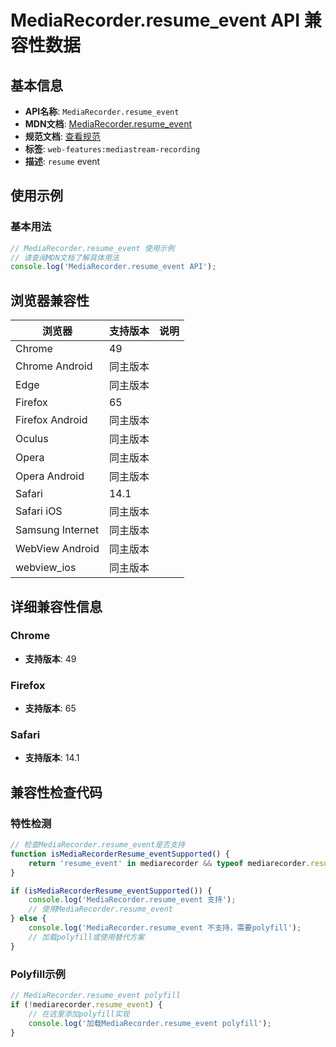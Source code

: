 # MediaRecorder.resume_event API 兼容性数据

## 基本信息

- **API名称**: `MediaRecorder.resume_event`
- **MDN文档**: [MediaRecorder.resume_event](https://developer.mozilla.org/docs/Web/API/MediaRecorder/resume_event)
- **规范文档**: [查看规范](https://w3c.github.io/mediacapture-record/#dom-mediarecorder-onresume)
- **标签**: `web-features:mediastream-recording`
- **描述**: `resume` event

## 使用示例

### 基本用法

```javascript
// MediaRecorder.resume_event 使用示例
// 请查阅MDN文档了解具体用法
console.log('MediaRecorder.resume_event API');
```

## 浏览器兼容性

| 浏览器 | 支持版本 | 说明 |
|--------|----------|------|
| Chrome | 49 |  |
| Chrome Android | 同主版本 |  |
| Edge | 同主版本 |  |
| Firefox | 65 |  |
| Firefox Android | 同主版本 |  |
| Oculus | 同主版本 |  |
| Opera | 同主版本 |  |
| Opera Android | 同主版本 |  |
| Safari | 14.1 |  |
| Safari iOS | 同主版本 |  |
| Samsung Internet | 同主版本 |  |
| WebView Android | 同主版本 |  |
| webview_ios | 同主版本 |  |

## 详细兼容性信息

### Chrome

- **支持版本**: 49

### Firefox

- **支持版本**: 65

### Safari

- **支持版本**: 14.1

## 兼容性检查代码

### 特性检测

```javascript
// 检查MediaRecorder.resume_event是否支持
function isMediaRecorderResume_eventSupported() {
    return 'resume_event' in mediarecorder && typeof mediarecorder.resume_event === 'function';
}

if (isMediaRecorderResume_eventSupported()) {
    console.log('MediaRecorder.resume_event 支持');
    // 使用MediaRecorder.resume_event
} else {
    console.log('MediaRecorder.resume_event 不支持，需要polyfill');
    // 加载polyfill或使用替代方案
}
```

### Polyfill示例

```javascript
// MediaRecorder.resume_event polyfill
if (!mediarecorder.resume_event) {
    // 在这里添加polyfill实现
    console.log('加载MediaRecorder.resume_event polyfill');
}
```

